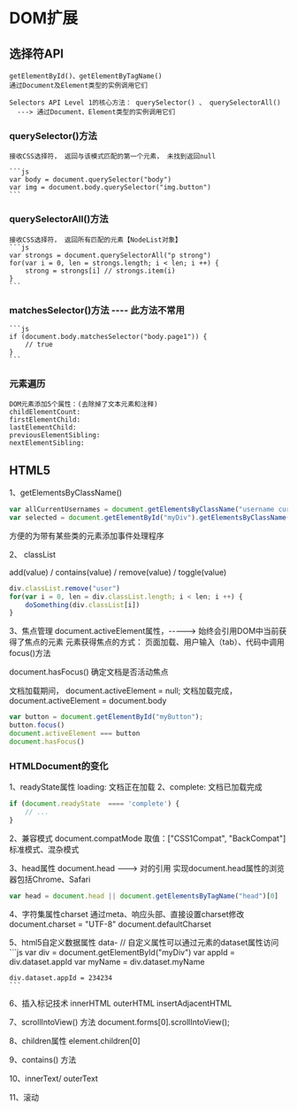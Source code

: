 # DOM扩展

## 选择符API
    getElementById()、getElementByTagName()
    通过Document及Element类型的实例调用它们

    Selectors API Level 1的核心方法： querySelector() 、 querySelectorAll()
      ---> 通过Document、Element类型的实例调用它们

### querySelector()方法
    接收CSS选择符， 返回与该模式匹配的第一个元素， 未找到返回null
    
    ```js
    var body = document.querySelector("body")
    var img = document.body.querySelector("img.button")
    ```

### querySelectorAll()方法
    接收CSS选择符， 返回所有匹配的元素【NodeList对象】
    ```js
    var strongs = document.querySelectorAll("p strong")
    for(var i = 0, len = strongs.length; i < len; i ++) {
        strong = strongs[i] // strongs.item(i)
    }
    ```

### matchesSelector()方法  ---- 此方法不常用
    ```js
    if (document.body.matchesSelector("body.page1")) {
        // true
    }
    ```

### 元素遍历
    DOM元素添加5个属性：(去除掉了文本元素和注释)
    childElementCount:
    firstElementChild:
    lastElementChild:
    previousElementSibling:
    nextElementSibling:


## HTML5
1、getElementsByClassName()
```js
var allCurrentUsernames = document.getElementsByClassName("username current")
var selected = document.getElementById("myDiv").getElementsByClassName("selected")
```
方便的为带有某些类的元素添加事件处理程序

2、 classList

add(value) / contains(value) / remove(value) / toggle(value)

```js
div.classList.remove("user")
for(var i = 0, len = div.classList.length; i < len; i ++) {
    doSomething(div.classList[i])
}
``` 

3、焦点管理
document.activeElement属性，-----> 始终会引用DOM中当前获得了焦点的元素
元素获得焦点的方式： 页面加载、用户输入（tab）、代码中调用focus()方法

document.hasFocus() 确定文档是否活动焦点

文档加载期间， document.activeElement = null; 文档加载完成，document.activeElement = document.body

```js
var button = document.getElementById("myButton");
button.focus()
document.activeElement === button
document.hasFocus()
```

### HTMLDocument的变化
1、readyState属性
loading: 文档正在加载
2、complete: 文档已加载完成
```js
if (document.readyState  ==== 'complete') {
    // ...
}
```

2、兼容模式
document.compatMode 
取值：["CSS1Compat", "BackCompat"]标准模式、混杂模式

3、head属性
document.head ---> 对<head>的引用
实现document.head属性的浏览器包括Chrome、Safari
```js
var head = document.head || document.getElementsByTagName("head")[0]
```

4、字符集属性charset 
    通过meta、响应头部、直接设置charset修改
    document.charset = "UTF-8"
    document.defaultCharset

5、html5自定义数据属性
    data-
    // <!-- <div id="myDiv" data-appId="1234" data-appName="nochos"></div> -->
    自定义属性可以通过元素的dataset属性访问
    ```js
    var div = document.getElementById("myDiv")
    var appId = div.dataset.appId
    var myName = div.dataset.myName

    div.dataset.appId = 234234
    ```

6、插入标记技术
    innerHTML
    outerHTML
    insertAdjacentHTML


7、scrollIntoView() 方法
    document.forms[0].scrollIntoView();

8、children属性
    element.children[0]

9、contains() 方法

10、innerText/ outerText

11、滚动
    

